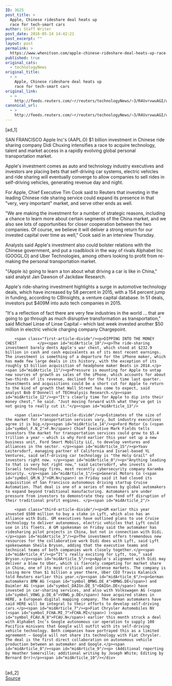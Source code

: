 ```yaml
---
ID: 3625
post_title: >
  Apple, Chinese rideshare deal heats up
  race for tech-smart cars
author: Staff Writer
post_date: 2016-05-14 14:42:21
post_excerpt: ""
layout: post
permalink: >
  https://www.whenitson.com/apple-chinese-rideshare-deal-heats-up-race-for-tech-smart-cars/
published: true
original_cats:
  - technologyNews
original_title:
  - >
    Apple, Chinese rideshare deal heats up
    race for tech-smart cars
original_link:
  - >
    http://feeds.reuters.com/~r/reuters/technologyNews/~3/R4UvrvwuAGI/us-apple-investment-idUSKCN0Y42FO
canonical_url:
  - >
    http://feeds.reuters.com/~r/reuters/technologyNews/~3/R4UvrvwuAGI/us-apple-investment-idUSKCN0Y42FO
---
```

 [ad_1]
<br><div id="articleText">
<span id="midArticle_start"/>

<span id="midArticle_0"/><span class="focusParagraph" readability="5"><p><span class="articleLocation">SAN FRANCISCO</span> Apple Inc's (<span id="symbol_AAPL.O_0">AAPL.O</span>) $1 billion investment in Chinese ride sharing company Didi Chuxing intensifies a race to acquire technology, talent and market access in a rapidly evolving global personal transportation market.</p></span><span id="midArticle_1"/><p>Apple's investment comes as auto and technology industry executives and investors are placing bets that self-driving car systems, electric vehicles and ride sharing will eventually converge to allow companies to sell rides in self-driving vehicles, generating revenue day and night.</p><span id="midArticle_2"/><p>For Apple, Chief Executive Tim Cook said to Reuters that investing in the leading Chinese ride sharing service could expand its presence in that "very, very important" market, and serve other ends as well. </p><span id="midArticle_3"/><p>"We are making the investment for a number of strategic reasons, including a chance to learn more about certain segments of the China market, and we also see lots of opportunities for closer cooperation between the two companies. Of course, we believe it will deliver a strong return for our invested capital over time as well," Cook said in an interview Thursday.</p><span id="midArticle_4"/><p>Analysts said Apple's investment also could bolster relations with the Chinese government, and put a roadblock in the way of rivals Alphabet Inc (<span id="symbol_GOOGL.O_1">GOOGL.O</span>) and Uber Technologies, among others looking to profit from re-making the personal transportation market.</p><span id="midArticle_5"/><p>"(Apple is) going to learn a ton about what driving a car is like in China," said analyst Jan Dawson of Jackdaw Research.</p><span id="midArticle_6"/><p>Apple's ride-sharing investment highlights a surge in automotive technology deals, which have increased by 58 percent in 2015, with a 154 percent jump in funding, according to CBInsights, a venture capital database. In 51 deals, investors put $409M into auto tech companies in 2015.</p><span id="midArticle_7"/><p>"It's a reflection of fact there are very few industries in the world ... that are going to go through as much disruptive transformation as transportation," said Michael Linse of Linse Capital – which last week invested another $50 million in electric vehicle charging company Chargepoint.</p><span id="midArticle_8"/><span id="midArticle_9"/>
        
        <span class="first-article-divide"/><p>DIPPING INTO THE MONEY CHEST         </p><span id="midArticle_10"/><p>The ride-sharing investment barely dents Apple's war chest, which stood at $232.9 billion in cash and cash equivalents as of its most recent earnings. The investment is something of a departure for the iPhone maker, which has made few large deals in its history, with the exception of its roughly $3 billion acquisition of headphone maker Beats in 2014.</p><span id="midArticle_11"/><p>Pressure is mounting for Apple to untap new sources of growth as sales of the iPhone, which accounts for about two-thirds of its revenue, declined for the first time last quarter. Investments and acquisitions could be a short cut for Apple to return to the kind of growth that Wall Street has come to expect, said analyst Bob O'Donnell of TECHnalysis Research.</p><span id="midArticle_12"/><p>"It's clearly time for Apple to dip into their money chest," he said. "Just moving forward with what they've got is not going to really cut it."</p><span id="midArticle_13"/>
        
        <span class="second-article-divide"/><p>Estimates of the size of the market for transportation services vary, but industry executives agree it is big.</p><span id="midArticle_14"/><p>Ford Motor Co (<span id="symbol_F.N_2">F.N</span>) Chief Executive Mark Fields tells investors the market for transportation services could grow to $5.4 trillion a year – which is why Ford earlier this year set up a new business unit, Ford Smart Mobility LLC, to develop ventures and alliances in the sector. </p><span id="midArticle_15"/><p>Yoav Leitersdorf, managing partner of California and Israel-based YL Ventures, said self-driving car technology is "the Holy Grail" of investors right now. </p><span id="midArticle_0"/><p>"Anything leading to that is very hot right now," said Leitersdorf, who invests in Israeli technology firms, most recently cybersecurity company Karamba Security. </p><span id="midArticle_1"/><p>General Motors Co (<span id="symbol_GM.N_3">GM.N</span>) on Friday said it had closed its acquisition of San Francisco autonomous driving startup Cruise Automation. That deal is one of a series of moves by global automakers to expand beyond traditional manufacturing. Automakers are under pressure from investors to demonstrate they can fend off disruption of their traditional profit engines. </p><span id="midArticle_2"/>
        
        <span class="third-article-divide"/><p>GM earlier this year invested $500 million to buy a stake in Lyft, which also has an alliance with Didi. GM executives have outlined plans to use Cruise technology to deliver autonomous, electric vehicles that Lyft could use in its fleets. A GM spokesman on Friday said the automaker has ridesharing pilot projects in China, but not in connection with Didi.</p><span id="midArticle_3"/><p>The investment offers tremendous new resources for the collaborative work Didi does with Lyft, said Lyft spokeswoman Sheila Bryson, adding that the executive teams and technical teams of both companies work closely together.</p><span id="midArticle_4"/><p>“It’s really exciting for Lyft, too,” said Bryson.</p><span id="midArticle_5"/><p>Apple's alignment with Didi may deliver a blow to Uber, which is fiercely competing for market share in China, one of its most critical and intense markets. The company is losing more than $1 billion a year there, Uber CEO Travis Kalanick told Reuters earlier this year.</p><span id="midArticle_6"/><p>German automakers BMW AG (<span id="symbol_BMWG.DE_4">BMWG.DE</span>) and Daimler AG (<span id="symbol_DAIGn.DE_5">DAIGn.DE</span>) have invested in car-sharing services, and also with Volkswagen AG (<span id="symbol_VOWG_p.DE_6">VOWG_p.DE</span>) have acquired stakes in HERE, a European digital mapping company. The German automakers have said HERE will be integral to their efforts to develop self-driving cars.</p><span id="midArticle_7"/><p>Fiat Chrysler Automobiles NV (<span id="symbol_FCHA.MI_7">FCHA.MI</span>) (<span id="symbol_FCAU.N_8">FCAU.N</span>) earlier this month struck a deal with Alphabet Inc's Google autonomous car operation to supply 100 Pacifica minivans that Google will outfit with its self-driving vehicle technology. Both companies have portrayed this as a limited agreement – Google will not share its technology with Fiat Chrysler. The deal is the first direct collaboration on autonomous vehicle production between an automaker and Google.</p><span id="midArticle_8"/><span id="midArticle_9"/><p> (Additional reporting by Heather Somerville; additional writing by Joseph White; Editing by Bernard Orr)</p><span id="midArticle_10"/></div>
<br>[ad_2]
<br><a href="http://feeds.reuters.com/~r/reuters/technologyNews/~3/R4UvrvwuAGI/us-apple-investment-idUSKCN0Y42FO">Source </a>